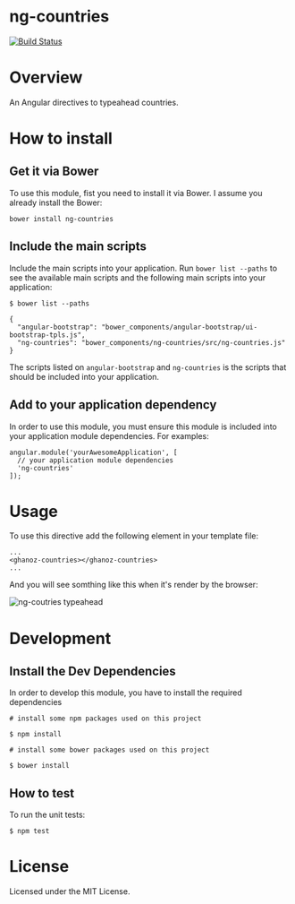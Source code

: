 ng-countries
============

[![Build Status](https://travis-ci.org/muhammadghazali/ng-countries.png?branch=master)](https://travis-ci.org/muhammadghazali/ng-countries)

# Overview

An Angular directives to typeahead countries.

# How to install

## Get it via Bower

To use this module, fist you need to install it via Bower. I assume you already install the Bower:

```
bower install ng-countries
```

## Include the main scripts

Include the main scripts into your application. Run `bower list --paths` to see the available main scripts and the following main scripts into your application:

```
$ bower list --paths

{
  "angular-bootstrap": "bower_components/angular-bootstrap/ui-bootstrap-tpls.js",
  "ng-countries": "bower_components/ng-countries/src/ng-countries.js"
}

```

The scripts listed on `angular-bootstrap` and `ng-countries` is the scripts that should be included into your application.

## Add to your application dependency

In order to use this module, you must ensure this module is included into your application module dependencies. For examples:

```
angular.module('yourAwesomeApplication', [
  // your application module dependencies
  'ng-countries'
]);
```

# Usage

To use this directive add the following element in your template file:

```
...
<ghanoz-countries></ghanoz-countries>
...

```

And you will see somthing like this when it's render by the browser:

![ng-coutries typeahead](https://dl.dropboxusercontent.com/u/5877351/ng-coutries-typeahead.gif)

# Development

## Install the Dev Dependencies

In order to develop this module, you have to install the required dependencies

```
# install some npm packages used on this project

$ npm install

# install some bower packages used on this project

$ bower install
```

## How to test

To run the unit tests:

```
$ npm test
```

# License

Licensed under the MIT License.